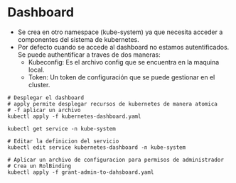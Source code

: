 # Dashboard

* Se crea en otro namespace (kube-system) ya que necesita acceder a componentes del sistema de kubernetes.
* Por defecto cuando se accede al dashboard no estamos autentificados. Se puede authentificar a traves de dos maneras:
  * Kubeconfig: Es el archivo config que se encuentra en la maquina local.
  * Token: Un token de configuración que se puede gestionar en el cluster.

```shell
# Desplegar el dashboard
# apply permite desplegar recursos de kubernetes de manera atomica
# -f aplicar un archivo
kubectl apply -f kubernetes-dashboard.yaml

kubectl get service -n kube-system

# Editar la definicion del servicio
kubectl edit service kubernetes-dashboard -n kube-system

# Aplicar un archivo de configuracion para permisos de administrador
# Crea un RolBinding
kubectl apply -f grant-admin-to-dahsboard.yaml
```


